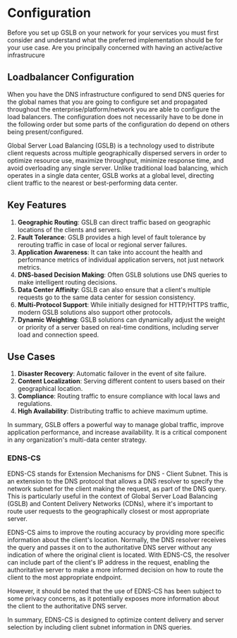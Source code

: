 # Configuration

Before you set up GSLB on your network for your services you must first consider and understand what the preferred
implementation should be for your use case. Are you principally concerned with having an active/active infrastrucure

## Loadbalancer Configuration

When you have the DNS infrastructure configured to send DNS queries for the global names that you are going to configure
set and propagated throughout the enterprise/platform/network you are able to configure the load balancers. The
configuration does not necessarily have to be done in the following order but some parts of the configuration do depend
on others being present/configured.


Global Server Load Balancing (GSLB) is a technology used to distribute client requests across multiple geographically
dispersed servers in order to optimize resource use, maximize throughput, minimize response time, and avoid overloading
any single server. Unlike traditional load balancing, which operates in a single data center, GSLB works at a global
level, directing client traffic to the nearest or best-performing data center.

## Key Features

1. **Geographic Routing**: GSLB can direct traffic based on geographic locations of the clients and servers.
2. **Fault Tolerance**: GSLB provides a high level of fault tolerance by rerouting traffic in case of local or regional
   server failures.
3. **Application Awareness**: It can take into account the health and performance metrics of individual application
   servers, not just network metrics.
4. **DNS-based Decision Making**: Often GSLB solutions use DNS queries to make intelligent routing decisions.
5. **Data Center Affinity**: GSLB can also ensure that a client's multiple requests go to the same data center for
   session consistency.
6. **Multi-Protocol Support**: While initially designed for HTTP/HTTPS traffic, modern GSLB solutions also support other
   protocols.
7. **Dynamic Weighting**: GSLB solutions can dynamically adjust the weight or priority of a server based on real-time
   conditions, including server load and connection speed.

## Use Cases

1. **Disaster Recovery**: Automatic failover in the event of site failure.
2. **Content Localization**: Serving different content to users based on their geographical location.
3. **Compliance**: Routing traffic to ensure compliance with local laws and regulations.
4. **High Availability**: Distributing traffic to achieve maximum uptime.

In summary, GSLB offers a powerful way to manage global traffic, improve application performance, and increase
availability. It is a critical component in any organization's multi-data center strategy.

### EDNS-CS

EDNS-CS stands for Extension Mechanisms for DNS - Client Subnet. This is an extension to the DNS protocol that allows a
DNS resolver to specify the network subnet for the client making the request, as part of the DNS query. This is
particularly useful in the context of Global Server Load Balancing (GSLB) and Content Delivery Networks (CDNs), where
it's important to route user requests to the geographically closest or most appropriate server.

EDNS-CS aims to improve the routing accuracy by providing more specific information about the client's location.
Normally, the DNS resolver receives the query and passes it on to the authoritative DNS server without any indication of
where the original client is located. With EDNS-CS, the resolver can include part of the client's IP address in the
request, enabling the authoritative server to make a more informed decision on how to route the client to the most
appropriate endpoint.

However, it should be noted that the use of EDNS-CS has been subject to some privacy concerns, as it potentially exposes
more information about the client to the authoritative DNS server.

In summary, EDNS-CS is designed to optimize content delivery and server selection by including client subnet information
in DNS queries.